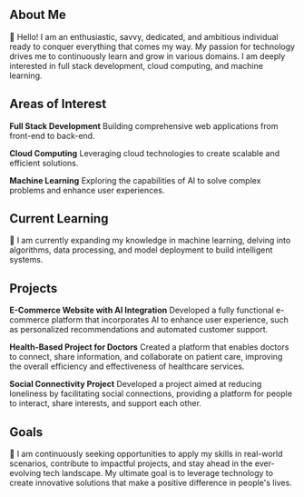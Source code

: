 

## ****About Me****
👋 Hello! I am an enthusiastic, savvy, dedicated, and ambitious individual ready to conquer everything that comes my way. My passion for technology drives me to continuously learn and grow in various domains. I am deeply interested in full stack development, cloud computing, and machine learning.
## ****Areas of Interest****
****Full Stack Development****
Building comprehensive web applications from front-end to back-end.

****Cloud Computing****
Leveraging cloud technologies to create scalable and efficient solutions.

****Machine Learning****
Exploring the capabilities of AI to solve complex problems and enhance user experiences.
## ****Current Learning****

👀 I am currently expanding my knowledge in machine learning, delving into algorithms, data processing, and model deployment to build intelligent systems.
## ****Projects****

****E-Commerce Website with AI Integration****
Developed a fully functional e-commerce platform that incorporates AI to enhance user experience, such as personalized recommendations and automated customer support.

****Health-Based Project for Doctors****
Created a platform that enables doctors to connect, share information, and collaborate on patient care, improving the overall efficiency and effectiveness of healthcare services.

****Social Connectivity Project****
Developed a project aimed at reducing loneliness by facilitating social connections, providing a platform for people to interact, share interests, and support each other.
## ****Goals****

💞️ I am continuously seeking opportunities to apply my skills in real-world scenarios, contribute to impactful projects, and stay ahead in the ever-evolving tech landscape. My ultimate goal is to leverage technology to create innovative solutions that make a positive difference in people's lives.

<!---
SVarunKumar/SVarunKumar is a ✨ special ✨ repository because its `README.md` (this file) appears on your GitHub profile.
You can click the Preview link to take a look at your changes.
--->
